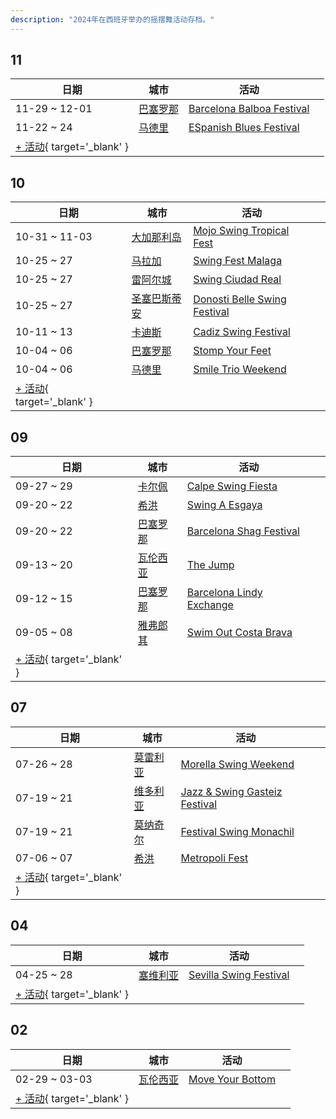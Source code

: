 ```yaml
---
description: "2024年在西班牙举办的摇摆舞活动存档。"
---
```


## 11

| 日期 | 城市 | 活动 | |
| --- | --- | --- | --- |
| 11-29 ~ 12-01 | [巴塞罗那](by_city.md#barcelona) | [Barcelona Balboa Festival](barcelona-balboa-festival-2024.md) |  |
| 11-22 ~ 24 | [马德里](by_city.md#madrid) | [ESpanish Blues Festival](espanish-blues-festival-2024.md) |  |
| [+ 活动](https://github.com/swingdance/events/issues/new?assignees=&labels=add+event&projects=&template=02-add_entity.yml&title=%5B2024%2Fes%5D%20%3CName%3E&region=es&province=&city=&org_id=&date_starts=2024-11-&date_ends=2024-11-){ target='_blank' }

## 10

| 日期 | 城市 | 活动 | |
| --- | --- | --- | --- |
| 10-31 ~ 11-03 | [大加那利岛](by_city.md#gran-canaria) | [Mojo Swing Tropical Fest](mojo-swing-tropical-fest-2024.md) |  |
| 10-25 ~ 27 | [马拉加](by_city.md#malaga) | [Swing Fest Malaga](swing-fest-malaga-2024.md) |  |
| 10-25 ~ 27 | [雷阿尔城](by_city.md#ciudad-real) | [Swing Ciudad Real](swing-ciudad-real-2024.md) |  |
| 10-25 ~ 27 | [圣塞巴斯蒂安](by_city.md#san-sebastian) | [Donosti Belle Swing Festival](donosti-belle-swing-festival-2024.md) |  |
| 10-11 ~ 13 | [卡迪斯](by_city.md#cadiz) | [Cadiz Swing Festival](cadiz-swing-festival-2024.md) |  |
| 10-04 ~ 06 | [巴塞罗那](by_city.md#barcelona) | [Stomp Your Feet](stomp-your-feet-2024.md) |  |
| 10-04 ~ 06 | [马德里](by_city.md#madrid) | [Smile Trio Weekend](smile-trio-weekend-2024.md) |  |
| [+ 活动](https://github.com/swingdance/events/issues/new?assignees=&labels=add+event&projects=&template=02-add_entity.yml&title=%5B2024%2Fes%5D%20%3CName%3E&region=es&province=&city=&org_id=&date_starts=2024-10-&date_ends=2024-10-){ target='_blank' }

## 09

| 日期 | 城市 | 活动 | |
| --- | --- | --- | --- |
| 09-27 ~ 29 | [卡尔佩](by_city.md#calpe) | [Calpe Swing Fiesta](calpe-swing-fiesta-2024.md) |  |
| 09-20 ~ 22 | [希洪](by_city.md#gijon) | [Swing A Esgaya](swing-a-esgaya-2024.md) |  |
| 09-20 ~ 22 | [巴塞罗那](by_city.md#barcelona) | [Barcelona Shag Festival](barcelona-shag-festival-2024.md) |  |
| 09-13 ~ 20 | [瓦伦西亚](by_city.md#valencia) | [The Jump](the-jump-2024.md) |  |
| 09-12 ~ 15 | [巴塞罗那](by_city.md#barcelona) | [Barcelona Lindy Exchange](barcelona-lindy-exchange-2024.md) |  |
| 09-05 ~ 08 | [雅弗郎其](by_city.md#llafranc) | [Swim Out Costa Brava](swim-out-costa-brava-2024.md) |  |
| [+ 活动](https://github.com/swingdance/events/issues/new?assignees=&labels=add+event&projects=&template=02-add_entity.yml&title=%5B2024%2Fes%5D%20%3CName%3E&region=es&province=&city=&org_id=&date_starts=2024-09-&date_ends=2024-09-){ target='_blank' }

## 07

| 日期 | 城市 | 活动 | |
| --- | --- | --- | --- |
| 07-26 ~ 28 | [莫雷利亚](by_city.md#morella) | [Morella Swing Weekend](morella-swing-weekend-2024.md) |  |
| 07-19 ~ 21 | [维多利亚](by_city.md#vitoria) | [Jazz & Swing Gasteiz Festival](jazz-n-swing-gasteiz-festival-2024.md) |  |
| 07-19 ~ 21 | [莫纳奇尔](by_city.md#monachil) | [Festival Swing Monachil](festival-swing-monachil-2024.md) |  |
| 07-06 ~ 07 | [希洪](by_city.md#gijon) | [Metropoli Fest](metropoli-fest-2024.md) |  |
| [+ 活动](https://github.com/swingdance/events/issues/new?assignees=&labels=add+event&projects=&template=02-add_entity.yml&title=%5B2024%2Fes%5D%20%3CName%3E&region=es&province=&city=&org_id=&date_starts=2024-07-&date_ends=2024-07-){ target='_blank' }

## 04

| 日期 | 城市 | 活动 | |
| --- | --- | --- | --- |
| 04-25 ~ 28 | [塞维利亚](by_city.md#sevilla) | [Sevilla Swing Festival](sevilla-swing-festival-2024.md) |  |
| [+ 活动](https://github.com/swingdance/events/issues/new?assignees=&labels=add+event&projects=&template=02-add_entity.yml&title=%5B2024%2Fes%5D%20%3CName%3E&region=es&province=&city=&org_id=&date_starts=2024-04-&date_ends=2024-04-){ target='_blank' }

## 02

| 日期 | 城市 | 活动 | |
| --- | --- | --- | --- |
| 02-29 ~ 03-03 | [瓦伦西亚](by_city.md#valencia) | [Move Your Bottom](move-your-bottom-2024.md) |  |
| [+ 活动](https://github.com/swingdance/events/issues/new?assignees=&labels=add+event&projects=&template=02-add_entity.yml&title=%5B2024%2Fes%5D%20%3CName%3E&region=es&province=&city=&org_id=&date_starts=2024-02-&date_ends=2024-02-){ target='_blank' }
